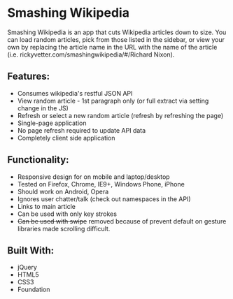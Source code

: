 Smashing Wikipedia
=================

Smashing Wikipedia is an app that cuts Wikipedia articles down to size. You can load random articles, pick from those listed in the sidebar, or view your own by replacing the article name in the URL with the name of the article (i.e. rickyvetter.com/smashingwikipedia/#/Richard Nixon).

Features:
---------
* Consumes wikipedia's restful JSON API
* View random article - 1st paragraph only (or full extract via setting change in the JS)
* Refresh or select a new random article (refresh by refreshing the page)
* Single-page application
* No page refresh required to update API data
* Completely client side application

Functionality:
--------------
* Responsive design for on mobile and laptop/desktop
* Tested on Firefox, Chrome, IE9+, Windows Phone, iPhone
* Should work on Android, Opera
* Ignores user chatter/talk (check out namespaces in the API)
* Links to main article
* Can be used with only key strokes
* ~~Can be used with swipe~~ removed because of prevent default on gesture libraries made scrolling difficult.


Built With:
-----------
* jQuery
* HTML5
* CSS3
* Foundation
